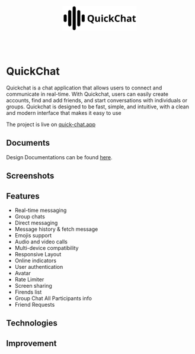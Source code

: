 <div align="center">
  <br/>
  <br/>
  <br/>
  <br/>
  <img src="./frontend/src/assets/brand-logo.png" alt="Logo" width="200">
  <br/>
  <br/>
  <br/>
  <br/>
</div>

# QuickChat

Quickchat is a chat application that allows users to connect and communicate in real-time. With Quickchat, users can easily create accounts, find and add friends, and start conversations with individuals or groups. Quickchat is designed to be fast, simple, and intuitive, with a clean and modern interface that makes it easy to use

The project is live on [quick-chat.app](https://quick-chat.app/)

## Documents

Design Documentations can be found [here](./documentations).

## Screenshots

## Features

- Real-time messaging
- Group chats
- Direct messaging
- Message history & fetch message
- Emojis support
- Audio and video calls
- Multi-device compatibility
- Responsive Layout
- Online indicators
- User authentication
- Avatar
- Rate Limiter
- Screen sharing
- Firends list
- Group Chat All Participants info
- Friend Requests

## Technologies

## Improvement
